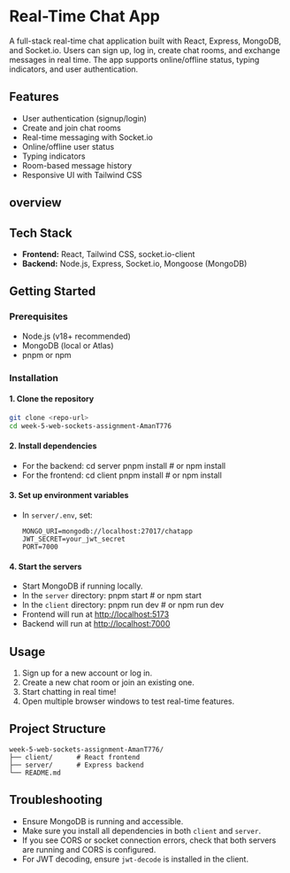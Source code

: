 # Real-Time Chat App

A full-stack real-time chat application built with React, Express, MongoDB, and Socket.io. Users can sign up, log in, create chat rooms, and exchange messages in real time. The app supports online/offline status, typing indicators, and user authentication.

## Features
- User authentication (signup/login)
- Create and join chat rooms
- Real-time messaging with Socket.io
- Online/offline user status
- Typing indicators
- Room-based message history
- Responsive UI with Tailwind CSS

## overview


## Tech Stack
- **Frontend:** React, Tailwind CSS, socket.io-client
- **Backend:** Node.js, Express, Socket.io, Mongoose (MongoDB)

## Getting Started

### Prerequisites
- Node.js (v18+ recommended)
- MongoDB (local or Atlas)
- pnpm or npm

### Installation

#### 1. Clone the repository
```bash
git clone <repo-url>
cd week-5-web-sockets-assignment-AmanT776
```

#### 2. Install dependencies
- For the backend:
  cd server
  pnpm install # or npm install
- For the frontend:
  cd client
  pnpm install # or npm install

#### 3. Set up environment variables
- In `server/.env`, set:
  ```env
  MONGO_URI=mongodb://localhost:27017/chatapp
  JWT_SECRET=your_jwt_secret
  PORT=7000
  ```

#### 4. Start the servers
- Start MongoDB if running locally.
- In the `server` directory:
  pnpm start # or npm start
- In the `client` directory:
  pnpm run dev # or npm run dev
- Frontend will run at [http://localhost:5173](http://localhost:5173)
- Backend will run at [http://localhost:7000](http://localhost:7000)

## Usage
1. Sign up for a new account or log in.
2. Create a new chat room or join an existing one.
3. Start chatting in real time!
4. Open multiple browser windows to test real-time features.

## Project Structure
```
week-5-web-sockets-assignment-AmanT776/
├── client/      # React frontend
├── server/      # Express backend
└── README.md
```

## Troubleshooting
- Ensure MongoDB is running and accessible.
- Make sure you install all dependencies in both `client` and `server`.
- If you see CORS or socket connection errors, check that both servers are running and CORS is configured.
- For JWT decoding, ensure `jwt-decode` is installed in the client.

